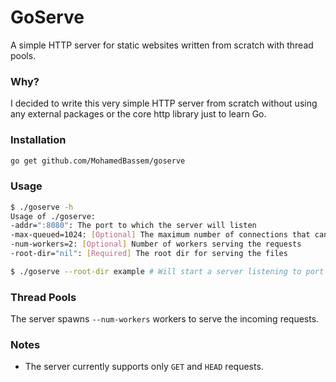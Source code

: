 # GoServe
A simple HTTP server for static websites written from scratch with thread pools.

### Why?
I decided to write this very simple HTTP server from scratch without using any external packages or the core http library just to learn Go.

### Installation
```bash
go get github.com/MohamedBassem/goserve
```

### Usage
```bash
$ ./goserve -h
Usage of ./goserve:
-addr=":8080": The port to which the server will listen
-max-queued=1024: [Optional] The maximum number of connections that can be queued in the server
-num-workers=2: [Optional] Number of workers serving the requests
-root-dir="nil": [Required] The root dir for serving the files

$ ./goserve --root-dir example # Will start a server listening to port 8080 and serving files from the example directory
```

### Thread Pools
The server spawns `--num-workers` workers to serve the incoming requests.

### Notes
- The server currently supports only `GET` and `HEAD` requests.
